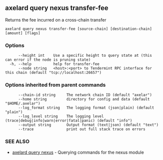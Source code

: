 ## axelard query nexus transfer-fee

Returns the fee incurred on a cross-chain transfer

```
axelard query nexus transfer-fee [source-chain] [destination-chain] [amount] [flags]
```

### Options

```
      --height int    Use a specific height to query state at (this can error if the node is pruning state)
  -h, --help          help for transfer-fee
      --node string   <host>:<port> to Tendermint RPC interface for this chain (default "tcp://localhost:26657")
```

### Options inherited from parent commands

```
      --chain-id string     The network chain ID (default "axelar")
      --home string         directory for config and data (default "$HOME/.axelar")
      --log_format string   The logging format (json|plain) (default "plain")
      --log_level string    The logging level (trace|debug|info|warn|error|fatal|panic) (default "info")
      --output string       Output format (text|json) (default "text")
      --trace               print out full stack trace on errors
```

### SEE ALSO

- [axelard query nexus](/cli-docs/v0_27_0/axelard_query_nexus) - Querying commands for the nexus module
